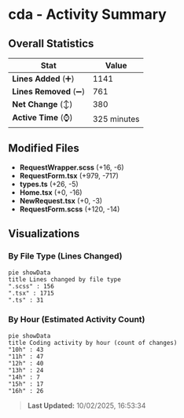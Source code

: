 # cda - Activity Summary 

## Overall Statistics

| Stat                   | Value                                                             |
| ---------------------- | ----------------------------------------------------------------- |
| **Lines Added** (➕)   | 1141                                          |
| **Lines Removed** (➖) | 761                                        |
| **Net Change** (↕)    | 380                |
| **Active Time** (⌚)   | 325 minutes |


## Modified Files
- **RequestWrapper.scss** (+16, -6)
- **RequestForm.tsx** (+979, -717)
- **types.ts** (+26, -5)
- **Home.tsx** (+0, -16)
- **NewRequest.tsx** (+0, -3)
- **RequestForm.scss** (+120, -14)

## Visualizations

### By File Type (Lines Changed)

```mermaid
pie showData
title Lines changed by file type
".scss" : 156
".tsx" : 1715
".ts" : 31
```

### By Hour (Estimated Activity Count)

```mermaid
pie showData
title Coding activity by hour (count of changes)
"10h" : 43
"11h" : 47
"12h" : 40
"13h" : 24
"14h" : 7
"15h" : 17
"16h" : 26
```


> **Last Updated:** 10/02/2025, 16:53:34